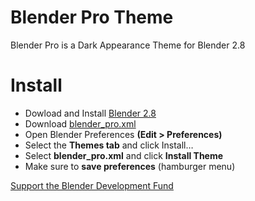 # Blender Pro Theme
Blender Pro is a Dark Appearance Theme for Blender 2.8

# Install
* Dowload and Install [Blender 2.8](https://www.blender.org/download/)
* Download [blender_pro.xml](https://github.com/Thirioart/blender_pro-theme/archive/master.zip)
* Open Blender Preferences **(Edit > Preferences)**
* Select the **Themes tab** and click Install…
* Select **blender_pro.xml** and click **Install Theme**
* Make sure to **save preferences** (hamburger menu)

[Support the Blender Development Fund](https://fund.blender.org)

